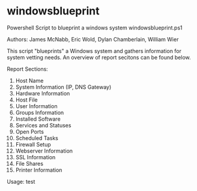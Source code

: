# windowsblueprint
Powershell Script to blueprint a windows system
windowsblueprint.ps1

Authors: James McNabb, Eric Wold,  Dylan Chamberlain, William Wier

This script "blueprints" a Windows system and gathers information for system vetting needs.
An overview of report secitons can be found below.

Report Sections:

1. Host Name
2. System Information (IP, DNS Gateway)
3. Hardware Information
4. Host File
5. User Information
6. Groups Information
7. Installed Software
8. Services and Statuses
9. Open Ports
10. Scheduled Tasks
11. Firewall Setup
12. Webserver Information
13. SSL Information
14. File Shares
15. Printer Information

Usage: test